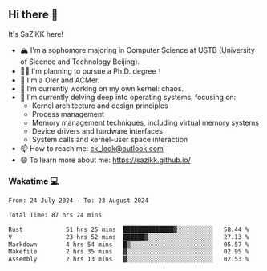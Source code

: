 ## Hi there 👋

It's SaZiKK here!

- 🏔️ I'm a sophomore majoring in Computer Science  at USTB (University of Sicence and Technology Beijing).
- 🧑‍🎓 I'm planning to pursue a Ph.D. degree！
- 🚀 I'm a OIer and ACMer.
- 🔭 I’m currently working on my own kernel: chaos.
- 🌱 I'm currently delving deep into operating systems, focusing on:
  - Kernel architecture and design principles
  - Process management
  - Memory management techniques, including virtual memory systems
  - Device drivers and hardware interfaces
  - System calls and kernel-user space interaction
- 📫 How to reach me: ck_look@outlook.com
- 😄 To learn more about me: https://sazikk.github.io/

  
<!--
**SaZiKK/SaZiKK** is a ✨ _special_ ✨ repository because its `README.md` (this file) appears on your GitHub profile.

Here are some ideas to get you started:

- 🔭 I’m currently working on ...
- 🌱 I’m currently learning ...
- 👯 I’m looking to collaborate on ...
- 🤔 I’m looking for help with ...
- 💬 Ask me about ...
- 📫 How to reach me: ...
- 😄 Pronouns: ...
- ⚡ Fun fact: ...
-->

### Wakatime 💻

<!--START_SECTION:waka-->

```txt
From: 24 July 2024 - To: 23 August 2024

Total Time: 87 hrs 24 mins

Rust            51 hrs 25 mins  ██████████████▓░░░░░░░░░░   58.44 %
V               23 hrs 52 mins  ██████▓░░░░░░░░░░░░░░░░░░   27.13 %
Markdown        4 hrs 54 mins   █▒░░░░░░░░░░░░░░░░░░░░░░░   05.57 %
Makefile        2 hrs 35 mins   ▓░░░░░░░░░░░░░░░░░░░░░░░░   02.95 %
Assembly        2 hrs 13 mins   ▓░░░░░░░░░░░░░░░░░░░░░░░░   02.53 %
```

<!--END_SECTION:waka-->

